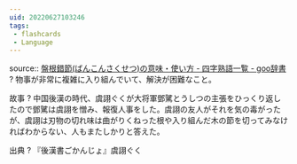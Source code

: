 ```yaml
---
uid: 20220627103246
tags:
 - flashcards
 - Language
---
```


source:: [盤根錯節(ばんこんさくせつ)の意味・使い方 - 四字熟語一覧 - goo辞書](https://dictionary.goo.ne.jp/word/%E7%9B%A4%E6%A0%B9%E9%8C%AF%E7%AF%80/)
?
物事が非常に複雑に入り組んでいて、解決が困難なこと。
<!--SR:!2022-08-16,34,270-->

故事
?
中国後漢の時代、虞詡ぐくが大将軍鄧騭とうしつの主張をひっくり返したので鄧騭は虞詡を憎み、報復人事をした。虞詡の友人がそれを気の毒がったが、虞詡は刃物の切れ味は曲がりくねった根や入り組んだ木の節を切ってみなければわからない、人もまたしかりと答えた。
<!--SR:!2022-08-12,25,210-->

出典
?
『後漢書ごかんじょ』虞詡ぐく
<!--SR:!2022-07-29,16,210-->